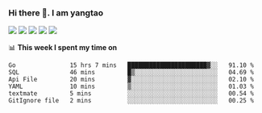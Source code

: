 ### Hi there 👋. I am yangtao 

<!-- **runtu666/runtu666** is a ✨ _special_ ✨ repository because its `README.md` (this file) appears on your GitHub profile. -->

![](https://github-profile-summary-cards.vercel.app/api/cards/profile-details?username=runtu666&theme=github)
![](https://github-profile-summary-cards.vercel.app/api/cards/repos-per-language?username=runtu666&theme=github)
![](https://github-profile-summary-cards.vercel.app/api/cards/most-commit-language?username=runtu666&theme=github)
![](https://github-profile-summary-cards.vercel.app/api/cards/stats?&username=runtu666&theme=github)
![](https://github-profile-summary-cards.vercel.app/api/cards/productive-time?username=runtu666&theme=github)

📊 **This week I spent my time on**
<!--START_SECTION:waka-->

```text
Go               15 hrs 7 mins   ██████████████████████▓░░   91.10 %
SQL              46 mins         █▒░░░░░░░░░░░░░░░░░░░░░░░   04.69 %
Api File         20 mins         ▓░░░░░░░░░░░░░░░░░░░░░░░░   02.10 %
YAML             10 mins         ▒░░░░░░░░░░░░░░░░░░░░░░░░   01.03 %
textmate         5 mins          ░░░░░░░░░░░░░░░░░░░░░░░░░   00.54 %
GitIgnore file   2 mins          ░░░░░░░░░░░░░░░░░░░░░░░░░   00.25 %
```

<!--END_SECTION:waka-->


[comment]: <> (Here are some ideas to get you started:)

[comment]: <> (- 🔭 I’m currently working on tal)

[comment]: <> (- 🌱 I’m currently learning devops)

[comment]: <> (- 👯 I’m looking to collaborate on ...)

[comment]: <> (- 🤔 I’m looking for help with ...)

[comment]: <> (- 💬 Ask me about ...)

[comment]: <> (- 📫 How to reach me: ...)

[comment]: <> (- 😄 Pronouns: ...)

[comment]: <> (- ⚡ Fun fact: ...)
